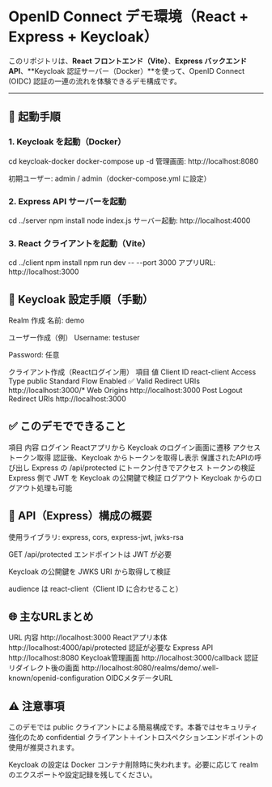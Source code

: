 # OpenID Connect デモ環境（React + Express + Keycloak）

このリポジトリは、**React フロントエンド（Vite）**、**Express バックエンド API**、**Keycloak 認証サーバー（Docker）**を使って、OpenID Connect (OIDC) 認証の一連の流れを体験できるデモ構成です。

---

## 🚀 起動手順

### 1. Keycloak を起動（Docker）
cd keycloak-docker
docker-compose up -d
管理画面: http://localhost:8080

初期ユーザー: admin / admin（docker-compose.yml に設定）

### 2. Express API サーバーを起動
cd ../server
npm install
node index.js
サーバー起動: http://localhost:4000

### 3. React クライアントを起動（Vite）
cd ../client
npm install
npm run dev -- --port 3000
アプリURL: http://localhost:3000

## 🔐 Keycloak 設定手順（手動）
Realm 作成
名前: demo

ユーザー作成（例）
Username: testuser

Password: 任意

クライアント作成（Reactログイン用）
項目	値
Client ID	react-client
Access Type	public
Standard Flow Enabled	✅
Valid Redirect URIs	http://localhost:3000/*
Web Origins	http://localhost:3000
Post Logout Redirect URIs	http://localhost:3000

## ✅ このデモでできること
項目	内容
ログイン	Reactアプリから Keycloak のログイン画面に遷移
アクセストークン取得	認証後、Keycloak からトークンを取得し表示
保護されたAPIの呼び出し	Express の /api/protected にトークン付きでアクセス
トークンの検証	Express 側で JWT を Keycloak の公開鍵で検証
ログアウト	Keycloak からのログアウト処理も可能

## 🔧 API（Express）構成の概要
使用ライブラリ: express, cors, express-jwt, jwks-rsa

GET /api/protected エンドポイントは JWT が必要

Keycloak の公開鍵を JWKS URI から取得して検証

audience は react-client（Client ID に合わせること）

## 🌐 主なURLまとめ
URL	内容
http://localhost:3000	Reactアプリ本体
http://localhost:4000/api/protected	認証が必要な Express API
http://localhost:8080	Keycloak管理画面
http://localhost:3000/callback	認証リダイレクト後の画面
http://localhost:8080/realms/demo/.well-known/openid-configuration	OIDCメタデータURL

## ⚠️ 注意事項
このデモでは public クライアントによる簡易構成です。本番ではセキュリティ強化のため confidential クライアント＋イントロスペクションエンドポイントの使用が推奨されます。

Keycloak の設定は Docker コンテナ削除時に失われます。必要に応じて realm のエクスポートや設定記録を残してください。

